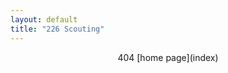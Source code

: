 ```yaml
---
layout: default
title: "226 Scouting"
---
```

<p style="text-align: center;">
404
[home page](index)
</p>
